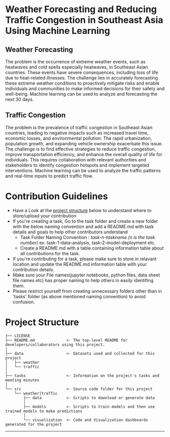 # Weather Forecasting and Reducing Traffic Congestion in Southeast Asia Using Machine Learning
## Weather Forecasting
The problem is the occurrence of extreme weather events, such as heatwaves and cold spells especially heatwaves, in Southeast Asian countries. These events have severe consequences, including loss of life due to heat-related illnesses. 
The challenge lies in accurately forecasting these extreme weather conditions to proactively mitigate risks and enable individuals and communities to make informed decisions for their safety and well-being. 
Machine learning can be used to analyze and forecasting the next 30 days. 

## Traffic Congestion
The problem is the prevalence of traffic congestion in Southeast Asian countries, leading to negative impacts such as increased travel time, economic losses, and environmental pollution. The rapid urbanization, population growth, and expanding vehicle ownership exacerbate this issue. 
The challenge is to find effective strategies to reduce traffic congestion, improve transportation efficiency, and enhance the overall quality of life for individuals. This requires collaboration with relevant authorities and stakeholders to identify congestion hotspots and implement targeted interventions. 
Machine learning can be used to analyze the traffic patterns and real-time inputs to predict traffic flow.

# Contribution Guidelines
- Have a Look at the [project structure](#project-structure) below to understand where to store/upload your contribution
- If you're creating a task, Go to the task folder and create a new folder with the below naming convention and add a README.md with task details and goals to help other contributors understand
    - Task Folder Naming Convention : _task-n-taskname.(n is the task number)_  ex: task-1-data-analysis, task-2-model-deployment etc.
    - Create a README.md with a table containing information table about all contributions for the task.
- If you're contributing for a task, please make sure to store in relavant location and update the README.md information table with your contribution details.
- Make sure your File names(jupyter notebooks, python files, data sheet file names etc) has proper naming to help others in easily identifing them.
- Please restrict yourself from creating unnecessary folders other than in 'tasks' folder (as above mentioned naming convention) to avoid confusion. 

# Project Structure

    ├── LICENSE
    ├── README.md              <- The top-level README for developers/collaborators using this project.
    │
    ├── data                   <- Datasets used and collected for this project
    │   ├── weather
    │   └── traffic
    │   
    ├── tasks                  <- Information on the project's tasks and meeting minutes
    │
    └── src                    <- Source code folder for this project
        └── weather|traffic
            ├── data           <- Scripts to download or generate data
            │
            ├── models         <- Scripts to train models and then use trained models to make predictions
            │
            └── visualization  <- Code and Visualization dashboards generated for the project
--------